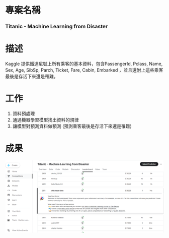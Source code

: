 # 專案名稱
### Titanic - Machine Learning from Disaster
# 描述
Kaggle 提供鐵達尼號上所有乘客的基本資料，包含PassengerId, Pclass,	Name,	Sex,	Age,	SibSp,	Parch,	Ticket,	Fare,	Cabin,	Embarked
，並且還附上這些乘客最後是存活下來還是罹難。
# 工作
1. 資料預處理
2. 通過機器學習模型找出資料的規律
3. 讓模型對預測資料做預測 (預測乘客最後是存活下來還是罹難)
# 成果
![image](https://github.com/JN11540/Kaggle_Titanic/blob/master/%E8%9E%A2%E5%B9%95%E6%93%B7%E5%8F%96%E7%95%AB%E9%9D%A2%202024-02-17%20110804.png)
